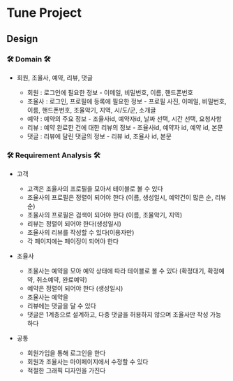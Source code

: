 # Tune Project


## Design 

### 🛠 Domain 🛠
+ 회원, 조율사, 예약, 리뷰, 댓글

  - 회원 : 로그인에 필요한 정보 - 이메일, 비밀번호, 이름, 핸드폰번호 
  - 조율사 : 로그인, 프로필에 등록에 필요한 정보 - 프로필 사진, 이메일, 비밀번호, 이름, 핸드폰번호, 조율악기, 지역, 시/도/군,  소개글
  - 예약 : 예약의 주요 정보 - 조율사id, 예약자id, 날짜 선택, 시간 선택, 요청사항
  - 리뷰 : 예약 완료한 건에 대한 리뷰의 정보 - 조율사id, 예약자 id, 예약 id, 본문
  - 댓글 : 리뷰에 달린 댓글의 정보 - 리뷰 id, 조율사 id, 본문


### 🛠 Requirement Analysis 🛠
+ 고객
  - 고객은 조율사의 프로필을 모아서 테이블로 볼 수 있다 
  - 조율사의 프로필은 정렬이 되어야 한다 (이름, 생성일시, 예약건이 많은 순, 리뷰 순)
  - 조율사의 프로필은 검색이 되어야 한다 (이름, 조율악기, 지역)
  - 리뷰는 정렬이 되어야 한다(생성일시) 
  - 조율사의 리뷰를 작성할 수 있다(이용자만)
  - 각 페이지에는 페이징이 되어야 한다

+ 조율사
  - 조율사는 예약을 모아 예약 상태에 따라  테이블로 볼 수 있다 (확정대기, 확정예약, 취소예약, 완료예약)
  - 예약은 정렬이 되어야 한다 (생성일시)
  - 조율사는 예약을 
  - 리뷰에는 댓글을 달 수 있다
  - 댓글은 1계층으로 설계하고, 다중 댓글을 허용하지 않으며 조율사만 작성 가능하다

+ 공통
  - 회원가입을 통해 로그인을 한다
  - 회원과 조율사는 마이페이지에서 수정할 수 있다
  - 적절한 그래픽 디자인을 가진다
